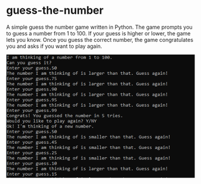 # guess-the-number
A simple guess the number game written in Python. The game prompts you to guess a number from 1 to 100. If your guess is higher or lower, the game lets you know. Once you guess the correct number, the game congratulates you and asks if you want to play again. 

![Image of game](images/game_image.PNG)